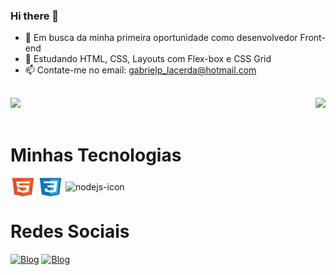 ### Hi there 👋

- 🔭 Em busca da minha primeira oportunidade como desenvolvedor Front-end
- 🌱 Estudando HTML, CSS, Layouts com Flex-box e CSS Grid
- 📫 Contate-me no email: gabrielp_lacerda@hotmail.com

##

<div>
  
  <img  height="180em" src="https://github-readme-stats.vercel.app/api?username=Gabriel-silva-lacerda&show_icons=true&theme=dark&include_all_commits=true&count_private=true"/>
  <img align="right" height="180em" src="https://github-readme-stats.vercel.app/api/top-langs/?username=Gabriel-silva-lacerda&hide=less,scss&layout=compact&langs_count=16&theme=dark"/>
</div>

<div> 
  <div style="display: inline_block"><br>
    <h1>Minhas Tecnologias </h1>
    <img align="center" height="30" width="40" alt="html-icon" src="https://raw.githubusercontent.com/devicons/devicon/master/icons/html5/html5-original.svg">
    <img align="center" height="30" width="40" alt="css-icon" src="https://raw.githubusercontent.com/devicons/devicon/master/icons/css3/css3-original.svg">
    <img align="center" height="30" width="40" alt="nodejs-icon" src="https://cdn.jsdelivr.net/gh/devicons/devicon/icons/javascript/javascript-original.svg">
</div>
  
  <h1>Redes Sociais</h1>
    
  [![Blog](https://img.shields.io/badge/WhatsApp-25D366?style=for-the-badge&logo=whatsapp&logoColor=white)](https://web.whatsapp.com/)
[![Blog](https://img.shields.io/badge/LinkedIn-0077B5?style=for-the-badge&logo=linkedin&logoColor=white)](https://www.linkedin.com/in/gabriel-s-6608b1120/)
  
</div>
  
 
 
  


